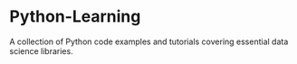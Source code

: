 # Python-Learning
A collection of Python code examples and tutorials covering essential data science libraries.
